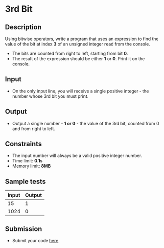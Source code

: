 # 3rd Bit

## Description
Using bitwise operators, write a program that uses an expression to find the value of the bit at index **3** of an unsigned integer read from the console.
  - The bits are counted from right to left, starting from bit **0**.
  - The result of the expression should be either **1** or **0**. Print it on the console.

## Input
- On the only input line, you will receive a single positive integer - the number whose 3rd bit you must print.

## Output
- Output a single number - **1 or 0** - the value of the 3rd bit, counted from 0 and from right to left.

## Constraints
- The input number will always be a valid positive integer number.
- Time limit: **0.1s**
- Memory limit: **8MB**

## Sample tests

|     Input      |     Output     |
|----------------|----------------|
| 15             | 1              |
| 1024           | 0              |

## Submission
- Submit your code [here](http://bgcoder.com/Contests/Compete/Index/310#10)
